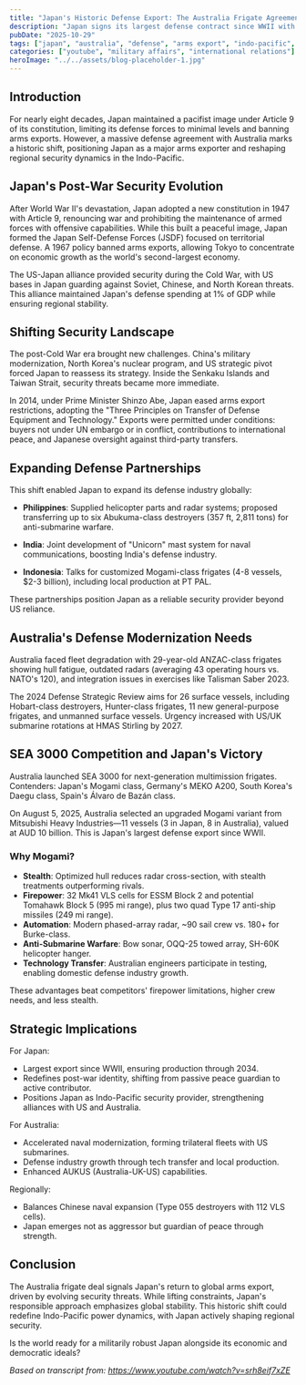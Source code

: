 ```yaml
---
title: "Japan's Historic Defense Export: The Australia Frigate Agreement"
description: "Japan signs its largest defense contract since WWII with Australia, marking a return to arms exports and reshaping Indo-Pacific security dynamics."
pubDate: "2025-10-29"
tags: ["japan", "australia", "defense", "arms export", "indo-pacific", "military technology"]
categories: ["youtube", "military affairs", "international relations"]
heroImage: "../../assets/blog-placeholder-1.jpg"
---
```


## Introduction

For nearly eight decades, Japan maintained a pacifist image under Article 9 of its constitution, limiting its defense forces to minimal levels and banning arms exports. However, a massive defense agreement with Australia marks a historic shift, positioning Japan as a major arms exporter and reshaping regional security dynamics in the Indo-Pacific.

## Japan's Post-War Security Evolution

After World War II's devastation, Japan adopted a new constitution in 1947 with Article 9, renouncing war and prohibiting the maintenance of armed forces with offensive capabilities. While this built a peaceful image, Japan formed the Japan Self-Defense Forces (JSDF) focused on territorial defense. A 1967 policy banned arms exports, allowing Tokyo to concentrate on economic growth as the world's second-largest economy.

The US-Japan alliance provided security during the Cold War, with US bases in Japan guarding against Soviet, Chinese, and North Korean threats. This alliance maintained Japan's defense spending at 1% of GDP while ensuring regional stability.

## Shifting Security Landscape

The post-Cold War era brought new challenges. China's military modernization, North Korea's nuclear program, and US strategic pivot forced Japan to reassess its strategy. Inside the Senkaku Islands and Taiwan Strait, security threats became more immediate.

In 2014, under Prime Minister Shinzo Abe, Japan eased arms export restrictions, adopting the "Three Principles on Transfer of Defense Equipment and Technology." Exports were permitted under conditions: buyers not under UN embargo or in conflict, contributions to international peace, and Japanese oversight against third-party transfers.

## Expanding Defense Partnerships

This shift enabled Japan to expand its defense industry globally:

- **Philippines**: Supplied helicopter parts and radar systems; proposed transferring up to six Abukuma-class destroyers (357 ft, 2,811 tons) for anti-submarine warfare.

- **India**: Joint development of "Unicorn" mast system for naval communications, boosting India's defense industry.

- **Indonesia**: Talks for customized Mogami-class frigates (4-8 vessels, $2-3 billion), including local production at PT PAL.

These partnerships position Japan as a reliable security provider beyond US reliance.

## Australia's Defense Modernization Needs

Australia faced fleet degradation with 29-year-old ANZAC-class frigates showing hull fatigue, outdated radars (averaging 43 operating hours vs. NATO's 120), and integration issues in exercises like Talisman Saber 2023.

The 2024 Defense Strategic Review aims for 26 surface vessels, including Hobart-class destroyers, Hunter-class frigates, 11 new general-purpose frigates, and unmanned surface vessels. Urgency increased with US/UK submarine rotations at HMAS Stirling by 2027.

## SEA 3000 Competition and Japan's Victory

Australia launched SEA 3000 for next-generation multimission frigates. Contenders: Japan's Mogami class, Germany's MEKO A200, South Korea's Daegu class, Spain's Álvaro de Bazán class.

On August 5, 2025, Australia selected an upgraded Mogami variant from Mitsubishi Heavy Industries—11 vessels (3 in Japan, 8 in Australia), valued at AUD 10 billion. This is Japan's largest defense export since WWII.

### Why Mogami?

- **Stealth**: Optimized hull reduces radar cross-section, with stealth treatments outperforming rivals.
- **Firepower**: 32 Mk41 VLS cells for ESSM Block 2 and potential Tomahawk Block 5 (995 mi range), plus two quad Type 17 anti-ship missiles (249 mi range).
- **Automation**: Modern phased-array radar, ~90 sail crew vs. 180+ for Burke-class.
- **Anti-Submarine Warfare**: Bow sonar, OQQ-25 towed array, SH-60K helicopter hanger.
- **Technology Transfer**: Australian engineers participate in testing, enabling domestic defense industry growth.

These advantages beat competitors' firepower limitations, higher crew needs, and less stealth.

## Strategic Implications

For Japan:
- Largest export since WWII, ensuring production through 2034.
- Redefines post-war identity, shifting from passive peace guardian to active contributor.
- Positions Japan as Indo-Pacific security provider, strengthening alliances with US and Australia.

For Australia:
- Accelerated naval modernization, forming trilateral fleets with US submarines.
- Defense industry growth through tech transfer and local production.
- Enhanced AUKUS (Australia-UK-US) capabilities.

Regionally:
- Balances Chinese naval expansion (Type 055 destroyers with 112 VLS cells).
- Japan emerges not as aggressor but guardian of peace through strength.

## Conclusion

The Australia frigate deal signals Japan's return to global arms export, driven by evolving security threats. While lifting constraints, Japan's responsible approach emphasizes global stability. This historic shift could redefine Indo-Pacific power dynamics, with Japan actively shaping regional security.

Is the world ready for a militarily robust Japan alongside its economic and democratic ideals?

*Based on transcript from: https://www.youtube.com/watch?v=srh8eif7xZE*
